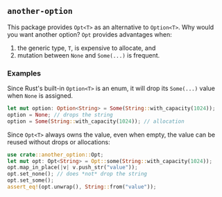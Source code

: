 ## `another-option`

This package provides `Opt<T>` as an alternative to `Option<T>`. Why would you want another option? `Opt` provides advantages when:

1. the generic type, `T`, is expensive to allocate, and
2. mutation between `None` and `Some(...)` is frequent.

### Examples

Since Rust's built-in `Option<T>` is an enum, it will drop its `Some(...)` value when `None` is assigned.

```rust
let mut option: Option<String> = Some(String::with_capacity(1024));
option = None; // drops the string
option = Some(String::with_capacity(1024)); // allocation
```

Since `Opt<T>` always owns the value, even when empty, the value can be reused without drops or allocations:

```rust
use crate::another_option::Opt;
let mut opt: Opt<String> = Opt::some(String::with_capacity(1024));
opt.map_in_place(|v| v.push_str("value"));
opt.set_none(); // does *not* drop the string
opt.set_some();
assert_eq!(opt.unwrap(), String::from("value"));
```